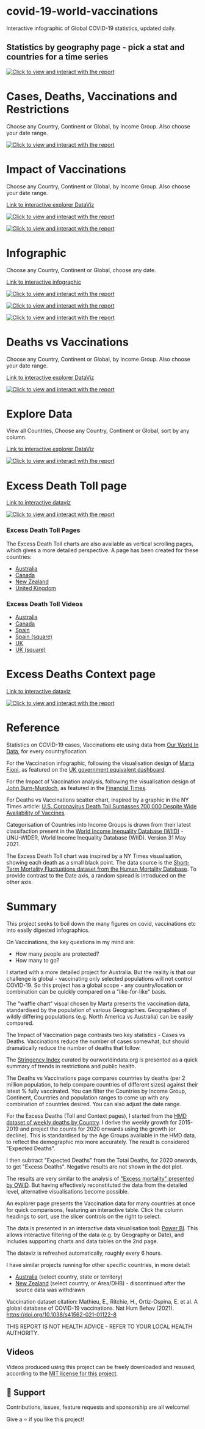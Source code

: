 # covid-19-world-vaccinations
Interactive infographic of Global COVID-19 statistics, updated daily.

## Statistics by geography page - pick a stat and countries for a time series

[![Click to view and interact with the report](https://github.com/Mike-Honey/covid-19-world-vaccinations/raw/main/covid-19-world-vaccinations-stats.png)](https://app.powerbi.com/view?r=eyJrIjoiMjdiMTUyMWEtZDg3Yy00NDYzLWJkOTQtYmE5N2JlOGRkYzYwIiwidCI6ImRjMWYwNGY1LWMxZTUtNDQyOS1hODEyLTU3OTNiZTQ1YmY5ZCIsImMiOjEwfQ%3D%3D&pageName=ReportSection46af00895a86c019680e)

# Cases, Deaths, Vaccinations and Restrictions
Choose any Country, Continent or Global, by Income Group. Also choose your date range.

[![Click to view and interact with the report](https://github.com/Mike-Honey/covid-19-world-vaccinations/raw/main/covid-19-world-vaccinations-CDVR.png)](https://app.powerbi.com/view?r=eyJrIjoiMjdiMTUyMWEtZDg3Yy00NDYzLWJkOTQtYmE5N2JlOGRkYzYwIiwidCI6ImRjMWYwNGY1LWMxZTUtNDQyOS1hODEyLTU3OTNiZTQ1YmY5ZCIsImMiOjEwfQ%3D%3D&pageName=ReportSectionbf79f86a8d0483beed43)

# Impact of Vaccinations
Choose any Country, Continent or Global, by Income Group. Also choose your date range.

[Link to interactive explorer DataViz](https://app.powerbi.com/view?r=eyJrIjoiMjdiMTUyMWEtZDg3Yy00NDYzLWJkOTQtYmE5N2JlOGRkYzYwIiwidCI6ImRjMWYwNGY1LWMxZTUtNDQyOS1hODEyLTU3OTNiZTQ1YmY5ZCIsImMiOjEwfQ%3D%3D&pageName=ReportSectiondf9745082dd660d03688)

[![Click to view and interact with the report](https://github.com/Mike-Honey/covid-19-world-vaccinations/raw/main/covid-19-world-vaccinations-Impact%20Global.png)](https://app.powerbi.com/view?r=eyJrIjoiMjdiMTUyMWEtZDg3Yy00NDYzLWJkOTQtYmE5N2JlOGRkYzYwIiwidCI6ImRjMWYwNGY1LWMxZTUtNDQyOS1hODEyLTU3OTNiZTQ1YmY5ZCIsImMiOjEwfQ%3D%3D&pageName=ReportSectiondf9745082dd660d03688)

[![Click to view and interact with the report](https://github.com/Mike-Honey/covid-19-world-vaccinations/raw/main/covid-19-world-vaccinations-CDVR%20Global.png)](https://app.powerbi.com/view?r=eyJrIjoiMjdiMTUyMWEtZDg3Yy00NDYzLWJkOTQtYmE5N2JlOGRkYzYwIiwidCI6ImRjMWYwNGY1LWMxZTUtNDQyOS1hODEyLTU3OTNiZTQ1YmY5ZCIsImMiOjEwfQ%3D%3D&pageName=ReportSectionbf79f86a8d0483beed43)

# Infographic
Choose any Country, Continent or Global, choose any date.

[Link to interactive infographic](https://app.powerbi.com/view?r=eyJrIjoiMjdiMTUyMWEtZDg3Yy00NDYzLWJkOTQtYmE5N2JlOGRkYzYwIiwidCI6ImRjMWYwNGY1LWMxZTUtNDQyOS1hODEyLTU3OTNiZTQ1YmY5ZCIsImMiOjEwfQ%3D%3D&pageName=ReportSection6ad011d3450097120932)

[![Click to view and interact with the report](https://github.com/Mike-Honey/covid-19-world-vaccinations/raw/main/covid-19-world-vaccinations-Global.png)](https://app.powerbi.com/view?r=eyJrIjoiMjdiMTUyMWEtZDg3Yy00NDYzLWJkOTQtYmE5N2JlOGRkYzYwIiwidCI6ImRjMWYwNGY1LWMxZTUtNDQyOS1hODEyLTU3OTNiZTQ1YmY5ZCIsImMiOjEwfQ%3D%3D&pageName=ReportSection6ad011d3450097120932)

[![Click to view and interact with the report](https://github.com/Mike-Honey/covid-19-world-vaccinations/raw/main/covid-19-world-vaccinations-South%20America.png)](https://app.powerbi.com/view?r=eyJrIjoiMjdiMTUyMWEtZDg3Yy00NDYzLWJkOTQtYmE5N2JlOGRkYzYwIiwidCI6ImRjMWYwNGY1LWMxZTUtNDQyOS1hODEyLTU3OTNiZTQ1YmY5ZCIsImMiOjEwfQ%3D%3D&pageName=ReportSection6ad011d3450097120932)

[![Click to view and interact with the report](https://github.com/Mike-Honey/covid-19-world-vaccinations/raw/main/covid-19-world-vaccinations-Australia.png)](https://app.powerbi.com/view?r=eyJrIjoiMjdiMTUyMWEtZDg3Yy00NDYzLWJkOTQtYmE5N2JlOGRkYzYwIiwidCI6ImRjMWYwNGY1LWMxZTUtNDQyOS1hODEyLTU3OTNiZTQ1YmY5ZCIsImMiOjEwfQ%3D%3D&pageName=ReportSection6ad011d3450097120932)

# Deaths vs Vaccinations
Choose any Country, Continent or Global, by Income Group. Also choose your date range.

[Link to interactive explorer DataViz](https://app.powerbi.com/view?r=eyJrIjoiMjdiMTUyMWEtZDg3Yy00NDYzLWJkOTQtYmE5N2JlOGRkYzYwIiwidCI6ImRjMWYwNGY1LWMxZTUtNDQyOS1hODEyLTU3OTNiZTQ1YmY5ZCIsImMiOjEwfQ%3D%3D&pageName=ReportSection9b733eb7d60e82cd6a40)

[![Click to view and interact with the report](https://github.com/Mike-Honey/covid-19-world-vaccinations/raw/main/covid-19-world-vaccinations-Deaths%20vs%20Global.png)](https://app.powerbi.com/view?r=eyJrIjoiMjdiMTUyMWEtZDg3Yy00NDYzLWJkOTQtYmE5N2JlOGRkYzYwIiwidCI6ImRjMWYwNGY1LWMxZTUtNDQyOS1hODEyLTU3OTNiZTQ1YmY5ZCIsImMiOjEwfQ%3D%3D&pageName=ReportSection9b733eb7d60e82cd6a40)

# Explore Data
View all Countries, Choose any Country, Continent or Global, sort by any column.

[Link to interactive explorer DataViz](https://app.powerbi.com/view?r=eyJrIjoiMjdiMTUyMWEtZDg3Yy00NDYzLWJkOTQtYmE5N2JlOGRkYzYwIiwidCI6ImRjMWYwNGY1LWMxZTUtNDQyOS1hODEyLTU3OTNiZTQ1YmY5ZCIsImMiOjEwfQ%3D%3D&pageName=ReportSection858f47ca5126865dfc57)

[![Click to view and interact with the report](https://github.com/Mike-Honey/covid-19-world-vaccinations/raw/main/covid-19-world-vaccinations-explore.png)](https://app.powerbi.com/view?r=eyJrIjoiMjdiMTUyMWEtZDg3Yy00NDYzLWJkOTQtYmE5N2JlOGRkYzYwIiwidCI6ImRjMWYwNGY1LWMxZTUtNDQyOS1hODEyLTU3OTNiZTQ1YmY5ZCIsImMiOjEwfQ%3D%3D&pageName=ReportSection858f47ca5126865dfc57)

# Excess Death Toll page

[Link to interactive dataviz](https://app.powerbi.com/view?r=eyJrIjoiMjdiMTUyMWEtZDg3Yy00NDYzLWJkOTQtYmE5N2JlOGRkYzYwIiwidCI6ImRjMWYwNGY1LWMxZTUtNDQyOS1hODEyLTU3OTNiZTQ1YmY5ZCIsImMiOjEwfQ%3D%3D&pageName=b4d4d7479bc0de40b510)

[![Click to view and interact with the report](https://github.com/Mike-Honey/covid-19-world-vaccinations/raw/main/covid-19-world-vaccinations-death-toll.png)](https://app.powerbi.com/view?r=eyJrIjoiMjdiMTUyMWEtZDg3Yy00NDYzLWJkOTQtYmE5N2JlOGRkYzYwIiwidCI6ImRjMWYwNGY1LWMxZTUtNDQyOS1hODEyLTU3OTNiZTQ1YmY5ZCIsImMiOjEwfQ%3D%3D&pageName=b4d4d7479bc0de40b510)

### Excess Death Toll Pages

The Excess Death Toll charts are also available as vertical scrolling pages, which gives a more detailed perspective. A page has been created for these countries:
- [Australia](https://mike-honey.github.io/AUS-excess-death-toll.html)
- [Canada](https://mike-honey.github.io/CAN-excess-death-toll.html)
- [New Zealand](https://mike-honey.github.io/NZL-excess-death-toll.html)
- [United Kingdom](https://mike-honey.github.io/GBR-excess-death-toll.html)

### Excess Death Toll Videos

- [Australia](https://mangasolutions-my.sharepoint.com/:v:/p/mike_honey/ET6l1Ix2ZBZIrDs2HQtcBsMB4zIuXf_uGuf27xjlzLolrw?e=VUov1C&nav=eyJyZWZlcnJhbEluZm8iOnsicmVmZXJyYWxBcHAiOiJTdHJlYW1XZWJBcHAiLCJyZWZlcnJhbFZpZXciOiJTaGFyZURpYWxvZy1MaW5rIiwicmVmZXJyYWxBcHBQbGF0Zm9ybSI6IldlYiIsInJlZmVycmFsTW9kZSI6InZpZXcifX0%3D)
- [Canada](https://mangasolutions-my.sharepoint.com/:v:/p/mike_honey/ERfHsZpT6iVLkczlG20v8qoBVhgmpUJ_wbqcA8EkOp4NYA?nav=eyJyZWZlcnJhbEluZm8iOnsicmVmZXJyYWxBcHAiOiJPbmVEcml2ZUZvckJ1c2luZXNzIiwicmVmZXJyYWxBcHBQbGF0Zm9ybSI6IldlYiIsInJlZmVycmFsTW9kZSI6InZpZXciLCJyZWZlcnJhbFZpZXciOiJNeUZpbGVzTGlua0NvcHkifX0&e=H7gGDr)
- [Spain](https://mangasolutions-my.sharepoint.com/:v:/p/mike_honey/EQadOU7vqUxKuWqPTFvvVskBPNkeykG6594vZU8kdq8V-A?nav=eyJyZWZlcnJhbEluZm8iOnsicmVmZXJyYWxBcHAiOiJPbmVEcml2ZUZvckJ1c2luZXNzIiwicmVmZXJyYWxBcHBQbGF0Zm9ybSI6IldlYiIsInJlZmVycmFsTW9kZSI6InZpZXciLCJyZWZlcnJhbFZpZXciOiJNeUZpbGVzTGlua0NvcHkifX0&e=EzfuHn)
- [Spain (square)](https://mangasolutions-my.sharepoint.com/:v:/p/mike_honey/EVnTZyE1Wq5GhVsyJ-l-508BS1A53ULRD7cIXjIuWmIcVw?nav=eyJyZWZlcnJhbEluZm8iOnsicmVmZXJyYWxBcHAiOiJPbmVEcml2ZUZvckJ1c2luZXNzIiwicmVmZXJyYWxBcHBQbGF0Zm9ybSI6IldlYiIsInJlZmVycmFsTW9kZSI6InZpZXciLCJyZWZlcnJhbFZpZXciOiJNeUZpbGVzTGlua0NvcHkifX0&e=w8sXmt)
- [UK](https://mangasolutions-my.sharepoint.com/:v:/p/mike_honey/EX2ObBnIKidBlUahk_C5UygBjtNHMdMG0hkmEbl5mz2WNQ?nav=eyJyZWZlcnJhbEluZm8iOnsicmVmZXJyYWxBcHAiOiJPbmVEcml2ZUZvckJ1c2luZXNzIiwicmVmZXJyYWxBcHBQbGF0Zm9ybSI6IldlYiIsInJlZmVycmFsTW9kZSI6InZpZXciLCJyZWZlcnJhbFZpZXciOiJNeUZpbGVzTGlua0NvcHkifX0&e=JNySG4)
- [UK (square)](https://mangasolutions-my.sharepoint.com/:v:/p/mike_honey/EcDN0HVStipPhYhHf387fowBeYVM4isnq733WDjYn4m47Q?nav=eyJyZWZlcnJhbEluZm8iOnsicmVmZXJyYWxBcHAiOiJPbmVEcml2ZUZvckJ1c2luZXNzIiwicmVmZXJyYWxBcHBQbGF0Zm9ybSI6IldlYiIsInJlZmVycmFsTW9kZSI6InZpZXciLCJyZWZlcnJhbFZpZXciOiJNeUZpbGVzTGlua0NvcHkifX0&e=iVekTK)


# Excess Deaths Context page

[Link to interactive dataviz](https://app.powerbi.com/view?r=eyJrIjoiMjdiMTUyMWEtZDg3Yy00NDYzLWJkOTQtYmE5N2JlOGRkYzYwIiwidCI6ImRjMWYwNGY1LWMxZTUtNDQyOS1hODEyLTU3OTNiZTQ1YmY5ZCIsImMiOjEwfQ%3D%3D&pageName=19ae9c51037336620490)

[![Click to view and interact with the report](https://github.com/Mike-Honey/covid-19-world-vaccinations/raw/main/covid-19-world-vaccinations-excess-deaths-context.png)](https://app.powerbi.com/view?r=eyJrIjoiMjdiMTUyMWEtZDg3Yy00NDYzLWJkOTQtYmE5N2JlOGRkYzYwIiwidCI6ImRjMWYwNGY1LWMxZTUtNDQyOS1hODEyLTU3OTNiZTQ1YmY5ZCIsImMiOjEwfQ%3D%3D&pageName=19ae9c51037336620490)


# Reference

Statistics on COVID-19 cases, Vaccinations etc using data from [Our World In Data](https://ourworldindata.org/), for every country/location. 

For the Vaccination infographic, following the visualisation design of [Marta Fioni](https://twitter.com/jburnmurdoch), as featured on the [UK government equivalent dashboard](https://coronavirus.data.gov.uk/).

For the Impact of Vaccination analysis, following the visualisation design of [John Burn-Murdoch](https://twitter.com/jburnmurdoch), as featured in the [Financial Times](https://www.ft.com/content/fa4f248a-a476-491d-a5ce-f128360e9f24).

For Deaths vs Vaccinations scatter chart, inspired by a graphic in the NY Times article: [U.S. Coronavirus Death Toll Surpasses 700,000 Despite Wide Availability of Vaccines](https://www.nytimes.com/2021/10/01/us/us-covid-deaths-700k.html).

Categorisation of Countries into Income Groups is drawn from their latest classifaction present in the [World Income Inequality Database (WIID)](https://www.wider.unu.edu/database/world-income-inequality-database-wiid) - UNU-WIDER, World Income Inequality Database (WIID). Version 31 May 2021.

The Excess Death Toll chart was inspired by a NY Times visualisation, showing each death as a small black point. The data source is the [Short-Term Mortality Fluctuations dataset from the Human Mortality Database](https://www.mortality.org/Data/STMF). To provide contrast to the Date axis, a random spread is introduced on the other axis.


# Summary

This project seeks to boil down the many figures on covid, vaccinations etc into easily digested infographics. 

On Vaccinations, the key questions in my mind are:
- How many people are protected?
- How many to go?

I started with a more detailed project for Australia. But the reality is that our challenge is global - vaccinating only selected populations will not control COVID-19. So this project has a global scope - any country/location or combination can be quickly compared on a "like-for-like" basis.

The "waffle chart" visual chosen by Marta presents the vaccination data, standardised by the population of various Geographies.  Geographies of wildly differing populations (e.g. North America vs Australia) can be easily compared.

The Impact of Vaccination page contrasts two key statistics - Cases vs Deaths. Vaccinations reduce the number of cases somewhat, but should dramatically reduce the number of deaths that follow.

The [Stringency Index](https://ourworldindata.org/metrics-explained-covid19-stringency-index) curated by ourworldindata.org is presented as a quick summary of trends in restrictions and public health.

The Deaths vs Vaccinations page compares countries by deaths (per 2 million population, to help compare countries of different sizes) against their latest % fully vaccinated. You can filter the Countries by Income Group, Continent, Countries and population ranges to come up with any combination of countries desired. You can also adjust the date range.

For the Excess Deaths (Toll and Context pages), I started from the [HMD dataset of weekly deaths by Country](https://www.mortality.org/Data/STMF). I derive the weekly growth for 2015-2019 and project the counts for 2020 onwards using the growth (or decline). This is standardised by the Age Groups available in the HMD data, to reflect the demographic mix more accurately. The result is considered "Expected Deaths". 

I then subtract "Expected Deaths" from the Total Deaths, for 2020 onwards, to get "Excess Deaths". Negative results are not shown in the dot plot. 

The results are very similar to the analysis of ["Excess mortality" presented by OWID](https://ourworldindata.org/excess-mortality-covid).  But having effectively reconstituted the data from the detailed level, alternative visualisations become possible.

An explorer page presents the Vaccination data for many countries at once for quick comparisons, featuring an interactive table.  Click the column headings to sort, use the slicer controls on the right to select.

The data is presented in an interactive data visualisation tool: [Power BI](https://powerbi.microsoft.com). This allows interactive filtering of the data (e.g. by Geography or Date), and includes supporting charts and data tables on the 2nd page.  

The dataviz is refreshed automatically, roughly every 6 hours. 

I have similar projects running for other specific countries, in more detail:
 - [Australia](https://github.com/Mike-Honey/covid-19-au-vaccinations#readme) (select country, state or territory)
 - [New Zealand](https://github.com/Mike-Honey/covid-19-nz-vaccinations#readme) (select country, or Area/DHB) - discontinued after the source data was withdrawn

Vaccination dataset citation:
Mathieu, E., Ritchie, H., Ortiz-Ospina, E. et al. A global database of COVID-19 vaccinations. Nat Hum Behav (2021). https://doi.org/10.1038/s41562-021-01122-8

THIS REPORT IS NOT HEALTH ADVICE - REFER TO YOUR LOCAL HEALTH AUTHORITY.

## Videos

Videos produced using this project can be freely downloaded and resused, according to the [MIT license for this project](https://github.com/Mike-Honey/covid-19-world-vaccinations#MIT-1-ov-file).

## 🤝 Support

Contributions, issues, feature requests and sponsorship are all welcome!

Give a ⭐️ if you like this project!
